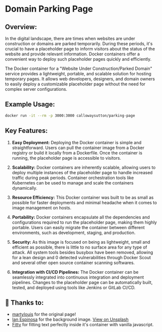 Domain Parking Page
============

## Overview:
In the digital landscape, there are times when websites are under construction or domains are parked temporarily. During these periods, it's crucial to have a placeholder page to inform visitors about the status of the website and provide relevant information. Docker containers offer a convenient way to deploy such placeholder pages quickly and efficiently.

The Docker container for a "Website Under Construction/Parked Domain" service provides a lightweight, portable, and scalable solution for hosting temporary pages. It allows web developers, designers, and domain owners to easily deploy a customizable placeholder page without the need for complex server configurations.

## Example Usage:
```bash
docker run -it --rm -p 3000:3000 callowaysutton/parking-page
```

## Key Features:

1. **Easy Deployment:** Deploying the Docker container is simple and straightforward. Users can pull the container image from a Docker registry or build it locally from a Dockerfile. Once the container is running, the placeholder page is accessible to visitors.

2. **Scalability:** Docker containers are inherently scalable, allowing users to deploy multiple instances of the placeholder page to handle increased traffic during peak periods. Container orchestration tools like Kubernetes can be used to manage and scale the containers dynamically.

3. **Resource Efficiency:** This Docker container was built to be as small as possible for faster deployments and minimal headache when it comes to image management on hosts.

4. **Portability:** Docker containers encapsulate all the dependencies and configurations required to run the placeholder page, making them highly portable. Users can easily migrate the container between different environments, such as development, staging, and production.

5. **Security:** As this image is focused on being as lightweight, small and efficient as possible, there is little to no surface area for any type of attack. All system tools besides busybox have been removed, allowing for a lean design and 0 detected vulnerabilities through Docker Scout and several other open source container scanning softwares.

6. **Integration with CI/CD Pipelines:** The Docker container can be seamlessly integrated into continuous integration and deployment pipelines. Changes to the placeholder page can be automatically built, tested, and deployed using tools like Jenkins or GitLab CI/CD.

## 🙌 Thanks to:

- [martylouis](https://github.com/martylouis/domain-parking-page) for the original page!
- [Ian Espinosa](https://unsplash.com/@greystorm) for the background image. [View on Unsplash](https://unsplash.com/photos/Ws92xzbSris)
- [Fitty](https://github.com/rikschennink/fitty) for fitting text perfectly inside it's container with vanilla javascript.
